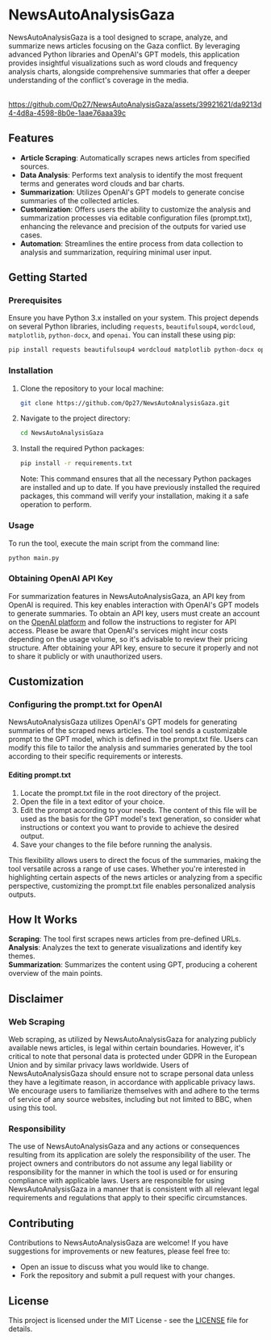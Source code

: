 # NewsAutoAnalysisGaza

NewsAutoAnalysisGaza is a tool designed to scrape, analyze, and summarize news articles focusing on the Gaza conflict. By leveraging advanced Python libraries and OpenAI's GPT models, this application provides insightful visualizations such as word clouds and frequency analysis charts, alongside comprehensive summaries that offer a deeper understanding of the conflict's coverage in the media.

   &nbsp;
https://github.com/Op27/NewsAutoAnalysisGaza/assets/39921621/da9213d4-4d8a-4598-8b0e-1aae76aaa39c

## Features
- **Article Scraping**: Automatically scrapes news articles from specified sources.
- **Data Analysis**: Performs text analysis to identify the most frequent terms and generates word clouds and bar charts.
- **Summarization**: Utilizes OpenAI's GPT models to generate concise summaries of the collected articles.
- **Customization**: Offers users the ability to customize the analysis and summarization processes via editable configuration files (prompt.txt), enhancing the relevance and precision of the outputs for varied use cases.
- **Automation**: Streamlines the entire process from data collection to analysis and summarization, requiring minimal user input.
  
## Getting Started

### Prerequisites
Ensure you have Python 3.x installed on your system. This project depends on several Python libraries, including `requests`, `beautifulsoup4`, `wordcloud`, `matplotlib`, `python-docx`, and `openai`. You can install these using pip:

  ```bash
  pip install requests beautifulsoup4 wordcloud matplotlib python-docx openai
  ```

### Installation
1. Clone the repository to your local machine:
    ```bash
    git clone https://github.com/Op27/NewsAutoAnalysisGaza.git
    ```

2. Navigate to the project directory:
    ```bash
    cd NewsAutoAnalysisGaza
    ```

3. Install the required Python packages:
    ```bash
    pip install -r requirements.txt
    ```
    Note: This command ensures that all the necessary Python packages are installed and up to date. If you have previously installed the required packages, this command will verify your installation, making it a safe operation to perform.


### Usage
To run the tool, execute the main script from the command line:
  ```bash
  python main.py
  ```

### Obtaining OpenAI API Key
For summarization features in NewsAutoAnalysisGaza, an API key from OpenAI is required. This key enables interaction with OpenAI's GPT models to generate summaries. To obtain an API key, users must create an account on the [OpenAI platform](https://openai.com/) and follow the instructions to register for API access. Please be aware that OpenAI's services might incur costs depending on the usage volume, so it's advisable to review their pricing structure. After obtaining your API key, ensure to secure it properly and not to share it publicly or with unauthorized users.

## Customization
### Configuring the prompt.txt for OpenAI
NewsAutoAnalysisGaza utilizes OpenAI's GPT models for generating summaries of the scraped news articles. The tool sends a customizable prompt to the GPT model, which is defined in the prompt.txt file. Users can modify this file to tailor the analysis and summaries generated by the tool according to their specific requirements or interests.

#### Editing prompt.txt
1. Locate the prompt.txt file in the root directory of the project.
2. Open the file in a text editor of your choice.
3. Edit the prompt according to your needs. The content of this file will be used as the basis for the GPT model's text generation, so consider what instructions or context you want to provide to achieve the desired output.
4. Save your changes to the file before running the analysis.

This flexibility allows users to direct the focus of the summaries, making the tool versatile across a range of use cases. Whether you're interested in highlighting certain aspects of the news articles or analyzing from a specific perspective, customizing the prompt.txt file enables personalized analysis outputs.


## How It Works
**Scraping**: The tool first scrapes news articles from pre-defined URLs.  
**Analysis**: Analyzes the text to generate visualizations and identify key themes.  
**Summarization**: Summarizes the content using GPT, producing a coherent overview of the main points.  

## Disclaimer 
### Web Scraping 
Web scraping, as utilized by NewsAutoAnalysisGaza for analyzing publicly available news articles, is legal within certain boundaries. However, it's critical to note that personal data is protected under GDPR in the European Union and by similar privacy laws worldwide. Users of NewsAutoAnalysisGaza should ensure not to scrape personal data unless they have a legitimate reason, in accordance with applicable privacy laws. We encourage users to familiarize themselves with and adhere to the terms of service of any source websites, including but not limited to BBC, when using this tool.

### Responsibility
The use of NewsAutoAnalysisGaza and any actions or consequences resulting from its application are solely the responsibility of the user. The project owners and contributors do not assume any legal liability or responsibility for the manner in which the tool is used or for ensuring compliance with applicable laws. Users are responsible for using NewsAutoAnalysisGaza in a manner that is consistent with all relevant legal requirements and regulations that apply to their specific circumstances.


## Contributing
Contributions to NewsAutoAnalysisGaza are welcome! If you have suggestions for improvements or new features, please feel free to:
- Open an issue to discuss what you would like to change.
- Fork the repository and submit a pull request with your changes.

## License
This project is licensed under the MIT License - see the [LICENSE](https://github.com/Op27/NewsAutoAnalysisGaza/blob/main/LICENSE) file for details.
